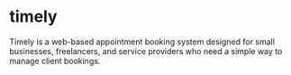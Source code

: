 # timely
Timely is a web-based appointment booking system designed for small businesses, freelancers, and service providers who need a simple way to manage client bookings.
